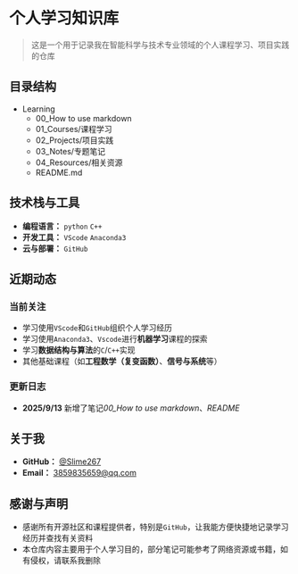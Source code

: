 # 个人学习知识库

> 这是一个用于记录我在智能科学与技术专业领域的个人课程学习、项目实践的仓库

## 目录结构

- Learning
  - 00_How to use markdown
  - 01_Courses/课程学习
  - 02_Projects/项目实践
  - 03_Notes/专题笔记
  - 04_Resources/相关资源
  - README.md

## 技术栈与工具

- **编程语言：** `python` `C++`
- **开发工具：** `VScode` `Anaconda3`
- **云与部署：** `GitHub`

## 近期动态

### 当前关注

- 学习使用`VScode`和`GitHub`组织个人学习经历
- 学习使用`Anaconda3`、`Vscode`进行**机器学习**课程的探索
- 学习**数据结构与算法**的`C`/`C++`实现
- 其他基础课程（如**工程数学（复变函数）**、**信号与系统**等）

### 更新日志

- **2025/9/13** 新增了笔记*00_How to use markdown*、_README_

## 关于我

- **GitHub：** [@Slime267](https://github.com/Slime267)
- **Email：** 3859835659@qq.com

## 感谢与声明

- 感谢所有开源社区和课程提供者，特别是`GitHub`，让我能方便快捷地记录学习经历并查找有关资料
- 本仓库内容主要用于个人学习目的，部分笔记可能参考了网络资源或书籍，如有侵权，请联系我删除
